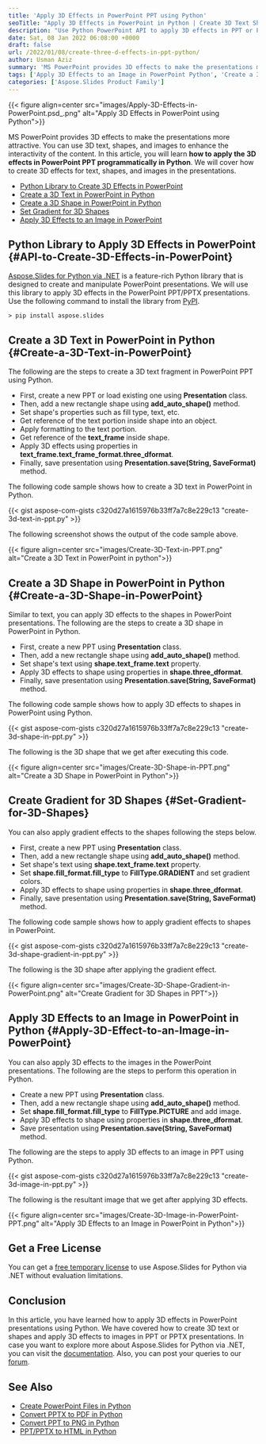 ```yaml
---
title: 'Apply 3D Effects in PowerPoint PPT using Python'
seoTitle: "Apply 3D Effects in PowerPoint in Python | Create 3D Text Shape Image"
description: "Use Python PowerPoint API to apply 3D effects in PPT or PPTX presentations. Apply 3D effects to text, shapes and images in PowerPoint programmatically."
date: Sat, 08 Jan 2022 06:08:00 +0000
draft: false
url: /2022/01/08/create-three-d-effects-in-ppt-python/
author: Usman Aziz
summary: 'MS PowerPoint provides 3D effects to make the presentations more attractive. You can use 3D text, shapes, and images to enhance the interactivity of the content. In this article, you will learn **how to apply the 3D effects in PowerPoint PPT programmatically in Python**. We will cover how to create 3D effects for text, shapes, and images in the presentations.'
tags: ['Apply 3D Effects to an Image in PowerPoint Python', 'Create a 3D Shape in PowerPoint in Python', 'Create a 3D Text in PowerPoint in Python', 'Python Library to Create 3D Effects in PowerPoint']
categories: ['Aspose.Slides Product Family']
---
```




{{< figure align=center src="images/Apply-3D-Effects-in-PowerPoint.psd_.png" alt="Apply 3D Effects in PowerPoint using Python">}}


MS PowerPoint provides 3D effects to make the presentations more attractive. You can use 3D text, shapes, and images to enhance the interactivity of the content. In this article, you will learn **how to apply the 3D effects in PowerPoint PPT programmatically in Python**. We will cover how to create 3D effects for text, shapes, and images in the presentations.

*   [Python Library to Create 3D Effects in PowerPoint][1]
*   [Create a 3D Text in PowerPoint in Python][2]
*   [Create a 3D Shape in PowerPoint in Python][3]
*   [Set Gradient for 3D Shapes][4]
*   [Apply 3D Effects to an Image in PowerPoint][5]

## Python Library to Apply 3D Effects in PowerPoint {#API-to-Create-3D-Effects-in-PowerPoint}

[Aspose.Slides for Python via .NET][6] is a feature-rich Python library that is designed to create and manipulate PowerPoint presentations. We will use this library to apply 3D effects in the PowerPoint PPT/PPTX presentations. Use the following command to install the library from [PyPI][7].

```
> pip install aspose.slides
```

## Create a 3D Text in PowerPoint in Python {#Create-a-3D-Text-in-PowerPoint}

The following are the steps to create a 3D text fragment in PowerPoint PPT using Python.

*   First, create a new PPT or load existing one using **Presentation** class.
*   Then, add a new rectangle shape using **add\_auto\_shape()** method.
*   Set shape's properties such as fill type, text, etc.
*   Get reference of the text portion inside shape into an object.
*   Apply formatting to the text portion.
*   Get reference of the **text\_frame** inside shape.
*   Apply 3D effects using properties in **text\_frame.text\_frame\_format.three\_dformat**.
*   Finally, save presentation using **Presentation.save(String, SaveFormat)** method.

The following code sample shows how to create a 3D text in PowerPoint in Python.

{{< gist aspose-com-gists c320d27a1615976b33ff7a7c8e229c13 "create-3d-text-in-ppt.py" >}}

The following screenshot shows the output of the code sample above.



{{< figure align=center src="images/Create-3D-Text-in-PPT.png" alt="Create a 3D Text in PowerPoint in python">}}


## Create a 3D Shape in PowerPoint in Python {#Create-a-3D-Shape-in-PowerPoint}

Similar to text, you can apply 3D effects to the shapes in PowerPoint presentations. The following are the steps to create a 3D shape in PowerPoint in Python.

*   First, create a new PPT using **Presentation** class.
*   Then, add a new rectangle shape using **add\_auto\_shape()** method.
*   Set shape's text using **shape.text\_frame.text** property.
*   Apply 3D effects to shape using properties in **shape.three\_dformat**.
*   Finally, save presentation using **Presentation.save(String, SaveFormat)** method.

The following code sample shows how to apply 3D effects to shapes in PowerPoint using Python.

{{< gist aspose-com-gists c320d27a1615976b33ff7a7c8e229c13 "create-3d-shape-in-ppt.py" >}}

The following is the 3D shape that we get after executing this code.



{{< figure align=center src="images/Create-3D-Shape-in-PPT.png" alt="Create a 3D Shape in PowerPoint in Python">}}


## Create Gradient for 3D Shapes {#Set-Gradient-for-3D-Shapes}

You can also apply gradient effects to the shapes following the steps below.

*   First, create a new PPT using **Presentation** class.
*   Then, add a new rectangle shape using **add\_auto\_shape()** method.
*   Set shape's text using **shape.text\_frame.text** property.
*   Set **shape.fill\_format.fill\_type** to **FillType.GRADIENT** and set gradient colors.
*   Apply 3D effects to shape using properties in **shape.three\_dformat**.
*   Finally, save presentation using **Presentation.save(String, SaveFormat)** method.

The following code sample shows how to apply gradient effects to shapes in PowerPoint.

{{< gist aspose-com-gists c320d27a1615976b33ff7a7c8e229c13 "create-3d-shape-gradient-in-ppt.py" >}}

The following is the 3D shape after applying the gradient effect.



{{< figure align=center src="images/Create-3D-Shape-Gradient-in-PowerPoint.png" alt="Create Gradient for 3D Shapes in PPT">}}


## Apply 3D Effects to an Image in PowerPoint in Python {#Apply-3D-Effect-to-an-Image-in-PowerPoint}

You can also apply 3D effects to the images in the PowerPoint presentations. The following are the steps to perform this operation in Python.

*   Create a new PPT using **Presentation** class.
*   Then, add a new rectangle shape using **add\_auto\_shape()** method.
*   Set **shape.fill\_format.fill\_type** to **FillType.PICTURE** and add image.
*   Apply 3D effects to shape using properties in **shape.three\_dformat**.
*   Save presentation using **Presentation.save(String, SaveFormat)** method.

The following are the steps to apply 3D effects to an image in PPT using Python.

{{< gist aspose-com-gists c320d27a1615976b33ff7a7c8e229c13 "create-3d-image-in-ppt.py" >}}

The following is the resultant image that we get after applying 3D effects.



{{< figure align=center src="images/Create-3D-Image-in-PowerPoint-PPT.png" alt="Apply 3D Effects to an Image in PowerPoint in Python">}}


## Get a Free License

You can get a [free temporary license][8] to use Aspose.Slides for Python via .NET without evaluation limitations.

## Conclusion

In this article, you have learned how to apply 3D effects in PowerPoint presentations using Python. We have covered how to create 3D text or shapes and apply 3D effects to images in PPT or PPTX presentations. In case you want to explore more about Aspose.Slides for Python via .NET, you can visit the [documentation][9]. Also, you can post your queries to our [forum][10].

## See Also

*   [Create PowerPoint Files in Python][11]
*   [Convert PPTX to PDF in Python][12]
*   [Convert PPT to PNG in Python][13]
*   [PPT/PPTX to HTML in Python][14]




[1]: #API-to-Create-3D-Effects-in-PowerPoint
[2]: #Create-a-3D-Text-in-PowerPoint
[3]: #Create-a-3D-Shape-in-PowerPoint
[4]: #Set-Gradient-for-3D-Shapes
[5]: #Apply-3D-Effect-to-an-Image-in-PowerPoint
[6]: https://products.aspose.com/slides/python-net
[7]: https://pypi.org/project/aspose.slides/
[8]: https://purchase.aspose.com/temporary-license
[9]: https://docs.aspose.com/slides/python-net/
[10]: https://forum.aspose.com/
[11]: https://blog.aspose.com/2021/12/31/create-powerpoint-presentations-in-python/
[12]: https://blog.aspose.com/2021/12/28/convert-pptx-ppt-to-pdf-python/
[13]: https://blog.aspose.com/2021/12/29/convert-ppt-to-png-in-python/
[14]: https://blog.aspose.com/2021/12/16/convert-ppt-to-html-in-python/




